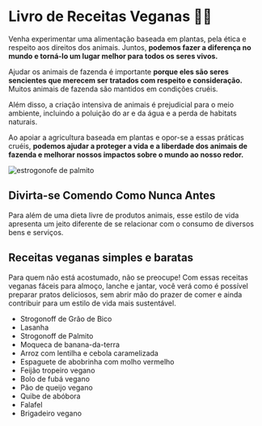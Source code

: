 # Livro de Receitas Veganas :woman_cook:

Venha experimentar uma alimentação baseada em plantas, pela ética e respeito aos direitos dos animais. Juntos, **podemos fazer a diferença no mundo e torná-lo um lugar melhor para todos os seres vivos.**

Ajudar os animais de fazenda é importante **porque eles são seres sencientes que merecem ser tratados com respeito e consideração.** Muitos animais de fazenda são mantidos em condições cruéis.

Além disso, a criação intensiva de animais é prejudicial para o meio ambiente, incluindo a poluição do ar e da água e a perda de habitats naturais.

Ao apoiar a agricultura baseada em plantas e opor-se a essas práticas cruéis, **podemos ajudar a proteger a vida e a liberdade dos animais de fazenda e melhorar nossos impactos sobre o mundo ao nosso redor.**

![estrogonofe de palmito](https://blog.nagumo.com.br/wp-content/uploads/2024/04/estrogonofe-de-palmito.jpg)



## Divirta-se Comendo Como Nunca Antes

Para além de uma dieta livre de produtos animais, esse estilo de vida apresenta um jeito diferente de se relacionar com o consumo de diversos bens e serviços. 



## **Receitas veganas simples e baratas** 

Para quem não está acostumado, não se preocupe! Com essas receitas veganas fáceis para almoço, lanche e jantar, você verá como é possível preparar pratos deliciosos, sem abrir mão do prazer de comer e ainda contribuir para um estilo de vida mais sustentável. 



- Strogonoff de Grão de Bico
- Lasanha
- Strogonoff de Palmito
- Moqueca de banana-da-terra
- Arroz com lentilha e cebola caramelizada
- Espaguete de abobrinha com molho vermelho
- Feijão tropeiro vegano
- Bolo de fubá vegano
- Pão de queijo vegano
- Quibe de abóbora
- Falafel
- Brigadeiro vegano
